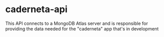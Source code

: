 # caderneta-api
This API connects to a MongoDB Atlas server and is responsible for providing the data needed for the "caderneta" app that's in development
